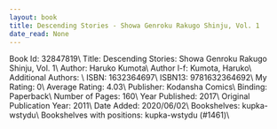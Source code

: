 ```yaml
---
layout: book
title: Descending Stories - Showa Genroku Rakugo Shinju, Vol. 1
date_read: None
---
```


Book Id: 32847819\ 
Title: Descending Stories: Showa Genroku Rakugo Shinju, Vol. 1\ 
Author: Haruko Kumota\ 
Author l-f: Kumota, Haruko\ 
Additional Authors: \ 
ISBN: 1632364697\ 
ISBN13: 9781632364692\ 
My Rating: 0\ 
Average Rating: 4.03\ 
Publisher: Kodansha Comics\ 
Binding: Paperback\ 
Number of Pages: 160\ 
Year Published: 2017\ 
Original Publication Year: 2011\ 
Date Added: 2020/06/02\ 
Bookshelves: kupka-wstydu\ 
Bookshelves with positions: kupka-wstydu (#1461)\ 

